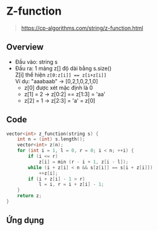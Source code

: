 # Z-function
> https://cp-algorithms.com/string/z-function.html

## Overview
* Đầu vào: string s
* Đầu ra: 1 mảng z[] độ dài bằng s.size()  
Z[i] thể hiện `z[0:z[i]] == z[i+z[i]]`  
Ví dụ:
"aaabaab" -> [0,2,1,0,2,1,0]  
  - z[0] được xét mặc định là 0
  - z[1] = 2 -> z[0:2] == z[1:3] = 'aa'
  - z[2] = 1 -> z[2:3] = 'a' = z[0]
## Code
```c++
vector<int> z_function(string s) {
    int n = (int) s.length();
    vector<int> z(n);
    for (int i = 1, l = 0, r = 0; i < n; ++i) {
        if (i <= r)
            z[i] = min (r - i + 1, z[i - l]);
        while (i + z[i] < n && s[z[i]] == s[i + z[i]])
            ++z[i];
        if (i + z[i] - 1 > r)
            l = i, r = i + z[i] - 1;
    }
    return z;
}
```

## Ứng dụng